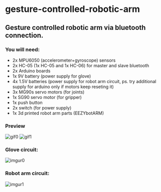 # gesture-controlled-robotic-arm

## Gesture controlled robotic arm via bluetooth connection.<br/>
### You will need:
+ 2x MPU6050 (accelerometer+gyroscope) sensors
+ 2x HC-05 (1x HC-05 and 1x HC-06) for master and slave bluetooth
+ 2x Arduino boards
+ 1x 9V battery (power supply for glove)
+ 4x 1.5V batteries (power supply for robot arm circuit, ps. try additional supply for arduino only if motors keep reseting it)
+ 3x MG90s servo motors (for joints)
+ 1x SG90 servo motor (for gripper)
+ 1x push button
+ 2x switch (for power supply)
+ 1x 3d printed robot arm parts (EEZYbotARM)

### Preview
![gif0](https://im6.ezgif.com/tmp/ezgif-6-2beb8a4a207f.gif)
![gif1](https://im4.ezgif.com/tmp/ezgif-4-50e578ea51b9.gif)

### Glove circuit:
![imgur0](https://imgur.com/54OCXFw.png)<br/>
### Robot arm circuit:
![imgur1](https://imgur.com/usqyNZx.png)
